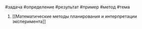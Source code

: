 #задача
#определение
#результат
#пример
#метод
#тема

1. [[Математические методы планирования и интерпретации эксперимента]]
